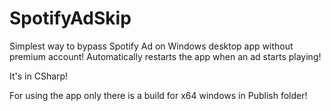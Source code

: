 # SpotifyAdSkip
Simplest way to bypass Spotify Ad on Windows desktop app without premium account! 
Automatically restarts the app when an ad starts playing!

It's in CSharp!

For using the app only there is a build for x64 windows in Publish folder!

